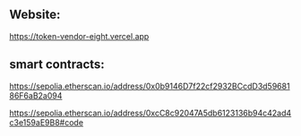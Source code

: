 ## Website:
https://token-vendor-eight.vercel.app

## smart contracts:
https://sepolia.etherscan.io/address/0x0b9146D7f22cf2932BCcdD3d5968186F6aB2a094

https://sepolia.etherscan.io/address/0xcC8c92047A5db6123136b94c42ad4c3e159aE9B8#code